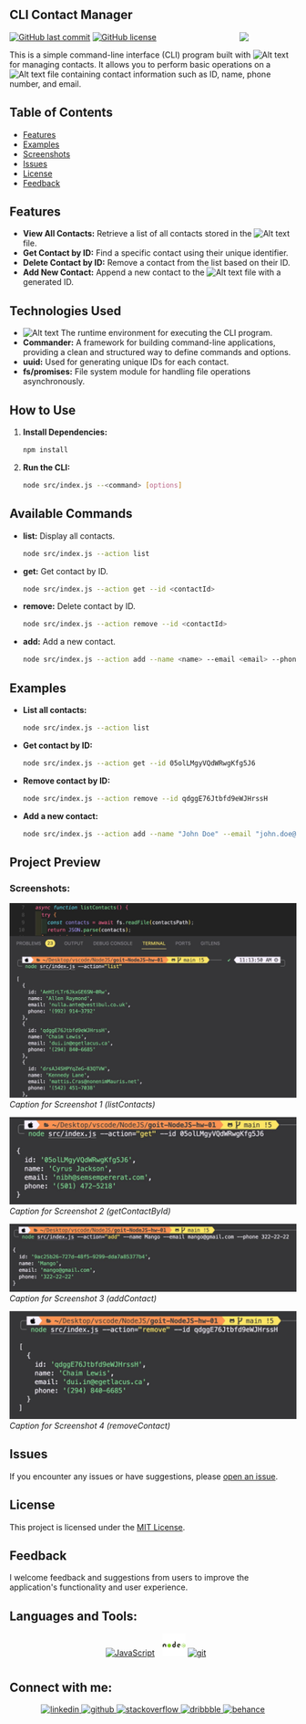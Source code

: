 ## CLI Contact Manager
<img align="right" src="https://media.giphy.com/media/du3J3cXyzhj75IOgvA/giphy.gif" width="100"/>

[![GitHub last commit](https://img.shields.io/github/last-commit/Alexandrbig1/goit-NodeJS-hw-01)](https://github.com/Alexandrbig1/goit-NodeJS-hw-01/commits/main)
[![GitHub license](https://img.shields.io/github/license/Alexandrbig1/goit-NodeJS-hw-01)](https://github.com/Alexandrbig1/goit-NodeJS-hw-01/blob/main/LICENSE)

This is a simple command-line interface (CLI) program built with ![Alt text](https://img.shields.io/badge/Node.js-339933.svg?style=for-the-badge&logo=nodedotjs&logoColor=white) for managing contacts. It allows you to perform basic operations on a ![Alt text](https://img.shields.io/badge/JSON-000000.svg?style=for-the-badge&logo=JSON&logoColor=white) file containing contact information such as ID, name, phone number, and email.

## Table of Contents

- [Features](#features)
- [Examples](#Examples)
- [Screenshots](#Screenshots)
- [Issues](#Issues)
- [License](#License)
- [Feedback](#Feedback)

## Features
- **View All Contacts:** Retrieve a list of all contacts stored in the ![Alt text](https://img.shields.io/badge/JSON-000000.svg?style=for-the-badge&logo=JSON&logoColor=white) file.
- **Get Contact by ID:** Find a specific contact using their unique identifier.
- **Delete Contact by ID:** Remove a contact from the list based on their ID.
- **Add New Contact:** Append a new contact to the ![Alt text](https://img.shields.io/badge/JSON-000000.svg?style=for-the-badge&logo=JSON&logoColor=white) file with a generated ID.

## Technologies Used
- ![Alt text](https://img.shields.io/badge/Node.js-339933.svg?style=for-the-badge&logo=nodedotjs&logoColor=white) The runtime environment for executing the CLI program.
- **Commander:** A framework for building command-line applications, providing a clean and structured way to define commands and options.
- **uuid:** Used for generating unique IDs for each contact.
- **fs/promises:** File system module for handling file operations asynchronously.

## How to Use

1. **Install Dependencies:**
    ``` bash
    npm install
1. **Run the CLI:**
    ``` bash
    node src/index.js --<command> [options]

## Available Commands

- **list:** Display all contacts.
    ``` bash
    node src/index.js --action list
- **get:** Get contact by ID.
    ``` bash
    node src/index.js --action get --id <contactId>
- **remove:** Delete contact by ID.
    ``` bash
    node src/index.js --action remove --id <contactId>
- **add:** Add a new contact.
    ``` bash
    node src/index.js --action add --name <name> --email <email> --phone <phone_number>

## Examples

- **List all contacts:**
    ``` bash
    node src/index.js --action list
- **Get contact by ID:**
    ``` bash
    node src/index.js --action get --id 05olLMgyVQdWRwgKfg5J6
- **Remove contact by ID:**
    ``` bash
    node src/index.js --action remove --id qdggE76Jtbfd9eWJHrssH
- **Add a new contact:**
    ``` bash
    node src/index.js --action add --name "John Doe" --email "john.doe@example.com" --phone "+1234567890"

## Project Preview

### Screenshots:

![goit-NodeJS-hw-01](./src/images/hw-1.jpg)
_Caption for Screenshot 1 (listContacts)_

![goit-NodeJS-hw-01](./src/images/hw-2.jpg)
_Caption for Screenshot 2 (getContactById)_

![goit-NodeJS-hw-01](./src/images/hw-3.jpg)
_Caption for Screenshot 3 (addContact)_

![goit-NodeJS-hw-01](./src/images/hw-4.jpg)
_Caption for Screenshot 4 (removeContact)_

## Issues

If you encounter any issues or have suggestions, please [open an issue](https://github.com/Alexandrbig1/goit-NodeJS-hw-01/issues).

## License

This project is licensed under the [MIT License](LICENSE).

## Feedback

I welcome feedback and suggestions from users to improve the application's functionality and user experience.

## Languages and Tools:

<div align="center">  
<a href="https://www.javascript.com/" target="_blank"><img style="margin: 10px" src="https://profilinator.rishav.dev/skills-assets/javascript-original.svg" alt="JavaScript" height="50" /></a>
<a href="https://nodejs.org" target="_blank" rel="noreferrer"><img src="https://raw.githubusercontent.com/devicons/devicon/master/icons/nodejs/nodejs-original-wordmark.svg" alt="nodejs" width="40" height="40"/></a>
<a href="https://git-scm.com/" target="_blank" rel="noreferrer"> <img src="https://www.vectorlogo.zone/logos/git-scm/git-scm-icon.svg" alt="git" width="40" height="40"/></a>
</div>

## Connect with me:

<div align="center">
<a href="https://linkedin.com/in/alex-smagin29" target="_blank">
<img src=https://img.shields.io/badge/linkedin-%231E77B5.svg?&style=for-the-badge&logo=linkedin&logoColor=white alt=linkedin style="margin-bottom: 5px;" />
</a>
<a href="https://github.com/alexandrbig1" target="_blank">
<img src=https://img.shields.io/badge/github-%2324292e.svg?&style=for-the-badge&logo=github&logoColor=white alt=github style="margin-bottom: 5px;" />
</a>
<a href="https://stackoverflow.com/users/22484161/alex-smagin" target="_blank">
<img src=https://img.shields.io/badge/stackoverflow-%23F28032.svg?&style=for-the-badge&logo=stackoverflow&logoColor=white alt=stackoverflow style="margin-bottom: 5px;" />
</a>
<a href="https://dribbble.com/Alexandrbig1" target="_blank">
<img src=https://img.shields.io/badge/dribbble-%23E45285.svg?&style=for-the-badge&logo=dribbble&logoColor=white alt=dribbble style="margin-bottom: 5px;" />
</a>
<a href="https://www.behance.net/a1126" target="_blank">
<img src=https://img.shields.io/badge/behance-%23191919.svg?&style=for-the-badge&logo=behance&logoColor=white alt=behance style="margin-bottom: 5px;" />
</a>  
</div>
